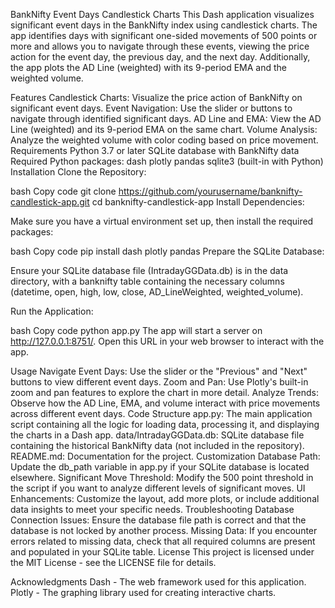 BankNifty Event Days Candlestick Charts
This Dash application visualizes significant event days in the BankNifty index using candlestick charts. The app identifies days with significant one-sided movements of 500 points or more and allows you to navigate through these events, viewing the price action for the event day, the previous day, and the next day. Additionally, the app plots the AD Line (weighted) with its 9-period EMA and the weighted volume.

Features
Candlestick Charts: Visualize the price action of BankNifty on significant event days.
Event Navigation: Use the slider or buttons to navigate through identified significant days.
AD Line and EMA: View the AD Line (weighted) and its 9-period EMA on the same chart.
Volume Analysis: Analyze the weighted volume with color coding based on price movement.
Requirements
Python 3.7 or later
SQLite database with BankNifty data
Required Python packages:
dash
plotly
pandas
sqlite3 (built-in with Python)
Installation
Clone the Repository:

bash
Copy code
git clone https://github.com/yourusername/banknifty-candlestick-app.git
cd banknifty-candlestick-app
Install Dependencies:

Make sure you have a virtual environment set up, then install the required packages:

bash
Copy code
pip install dash plotly pandas
Prepare the SQLite Database:

Ensure your SQLite database file (IntradayGGData.db) is in the data directory, with a banknifty table containing the necessary columns (datetime, open, high, low, close, AD_LineWeighted, weighted_volume).

Run the Application:

bash
Copy code
python app.py
The app will start a server on http://127.0.0.1:8751/. Open this URL in your web browser to interact with the app.

Usage
Navigate Event Days: Use the slider or the "Previous" and "Next" buttons to view different event days.
Zoom and Pan: Use Plotly's built-in zoom and pan features to explore the chart in more detail.
Analyze Trends: Observe how the AD Line, EMA, and volume interact with price movements across different event days.
Code Structure
app.py: The main application script containing all the logic for loading data, processing it, and displaying the charts in a Dash app.
data/IntradayGGData.db: SQLite database file containing the historical BankNifty data (not included in the repository).
README.md: Documentation for the project.
Customization
Database Path: Update the db_path variable in app.py if your SQLite database is located elsewhere.
Significant Move Threshold: Modify the 500 point threshold in the script if you want to analyze different levels of significant moves.
UI Enhancements: Customize the layout, add more plots, or include additional data insights to meet your specific needs.
Troubleshooting
Database Connection Issues: Ensure the database file path is correct and that the database is not locked by another process.
Missing Data: If you encounter errors related to missing data, check that all required columns are present and populated in your SQLite table.
License
This project is licensed under the MIT License - see the LICENSE file for details.

Acknowledgments
Dash - The web framework used for this application.
Plotly - The graphing library used for creating interactive charts.
